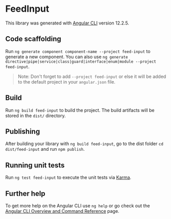 # FeedInput

This library was generated with [Angular CLI](https://github.com/angular/angular-cli) version 12.2.5.

## Code scaffolding

Run `ng generate component component-name --project feed-input` to generate a new component. You can also use `ng generate directive|pipe|service|class|guard|interface|enum|module --project feed-input`.
> Note: Don't forget to add `--project feed-input` or else it will be added to the default project in your `angular.json` file. 

## Build

Run `ng build feed-input` to build the project. The build artifacts will be stored in the `dist/` directory.

## Publishing

After building your library with `ng build feed-input`, go to the dist folder `cd dist/feed-input` and run `npm publish`.

## Running unit tests

Run `ng test feed-input` to execute the unit tests via [Karma](https://karma-runner.github.io).

## Further help

To get more help on the Angular CLI use `ng help` or go check out the [Angular CLI Overview and Command Reference](https://angular.io/cli) page.
